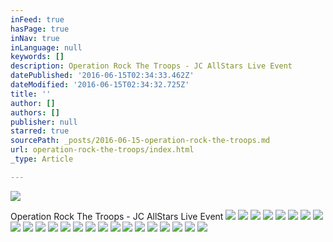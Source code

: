 ```yaml
---
inFeed: true
hasPage: true
inNav: true
inLanguage: null
keywords: []
description: Operation Rock The Troops - JC AllStars Live Event
datePublished: '2016-06-15T02:34:33.462Z'
dateModified: '2016-06-15T02:34:32.725Z'
title: ''
author: []
authors: []
publisher: null
starred: true
sourcePath: _posts/2016-06-15-operation-rock-the-troops.md
url: operation-rock-the-troops/index.html
_type: Article

---
```

![](https://the-grid-user-content.s3-us-west-2.amazonaws.com/22881e18-dc26-4787-8c81-22be2756f04f.jpg)

Operation Rock The Troops - JC AllStars Live Event
![](https://the-grid-user-content.s3-us-west-2.amazonaws.com/1ee4f637-2df0-433e-940f-aad8b0f1cd5d.jpg)
![](https://the-grid-user-content.s3-us-west-2.amazonaws.com/26cd17f9-da10-4b13-85e7-ce37595a630c.jpg)
![](https://the-grid-user-content.s3-us-west-2.amazonaws.com/34b7195d-b215-4590-8eb6-9b1185a2b1c9.jpg)
![](https://the-grid-user-content.s3-us-west-2.amazonaws.com/86faebbc-b403-423b-8bba-9b5ca3ae4edf.jpg)
![](https://the-grid-user-content.s3-us-west-2.amazonaws.com/f149c624-7f91-48d3-ae84-0d81a0162b81.jpg)
![](https://the-grid-user-content.s3-us-west-2.amazonaws.com/88adf51a-63aa-490c-86e1-b14aac7ca426.jpg)
![](https://the-grid-user-content.s3-us-west-2.amazonaws.com/05b86803-00f4-455c-8fbc-9b62f930504e.jpg)
![](https://the-grid-user-content.s3-us-west-2.amazonaws.com/56007e05-4389-4c33-ad16-b6019c127876.jpg)
![](https://the-grid-user-content.s3-us-west-2.amazonaws.com/9ce0bc92-8d7e-4f1f-ab25-734dae6b71dc.jpg)
![](https://the-grid-user-content.s3-us-west-2.amazonaws.com/f9bc4270-2bba-427f-9351-a17b841cd37f.jpg)
![](https://the-grid-user-content.s3-us-west-2.amazonaws.com/e5a68517-9535-4db1-89f9-e92cb430a2f9.jpg)
![](https://the-grid-user-content.s3-us-west-2.amazonaws.com/cee04190-7764-4214-9b1a-f8f65201ed65.jpg)
![](https://the-grid-user-content.s3-us-west-2.amazonaws.com/f691e56d-2888-4d96-8b9f-18d306011f19.jpg)
![](https://the-grid-user-content.s3-us-west-2.amazonaws.com/18cbabd9-2488-4f33-8c80-d70fca9fc4ec.jpg)
![](https://the-grid-user-content.s3-us-west-2.amazonaws.com/8d295a58-2c5d-4899-a87b-0b8de8116d5c.jpg)
![](https://the-grid-user-content.s3-us-west-2.amazonaws.com/397cb48e-b9fc-421a-adc3-6ab279ef3056.jpg)
![](https://the-grid-user-content.s3-us-west-2.amazonaws.com/f1f8258e-bcc3-4aaa-96eb-d23ad5ffc3cc.jpg)
![](https://the-grid-user-content.s3-us-west-2.amazonaws.com/caeee05a-afad-4640-813f-83ac807b9c75.jpg)
![](https://the-grid-user-content.s3-us-west-2.amazonaws.com/62d80766-a145-4a09-b2d4-a398776594ab.jpg)
![](https://the-grid-user-content.s3-us-west-2.amazonaws.com/7e6867fc-b4e1-41b8-8493-d1a920f49517.jpg)
![](https://the-grid-user-content.s3-us-west-2.amazonaws.com/a380e7b7-4429-4f6f-aa86-69a9a165b41e.jpg)
![](https://the-grid-user-content.s3-us-west-2.amazonaws.com/143b5d34-4952-4168-99b7-8a7c5f64300a.jpg)
![](https://the-grid-user-content.s3-us-west-2.amazonaws.com/35666f85-3078-4729-8784-3deddb16fa6f.jpg)
![](https://the-grid-user-content.s3-us-west-2.amazonaws.com/e0323b7b-89ef-444d-8b40-f150e11fbd91.jpg)